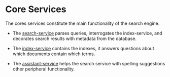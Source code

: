 # Core Services

The cores services constitute the main functionality of the search engine.

* The [search-service](search-service/) parses queries, interrogates the index-service, 
 and decorates search results with metadata from the database.

* The [index-service](index-service/) contains the indexes, it answers questions about
  which documents contain which terms.

* The [assistant-service](assistant-service/) helps the search service with spelling
 suggestions other peripheral functionality.   